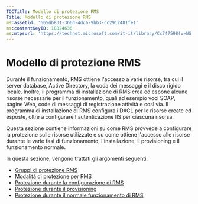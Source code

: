 ```yaml
---
TOCTitle: Modello di protezione RMS
Title: Modello di protezione RMS
ms:assetid: '665db831-366d-4dca-9bb3-cc2912481fe1'
ms:contentKeyID: 18824636
ms:mtpsurl: 'https://technet.microsoft.com/it-it/library/Cc747598(v=WS.10)'
---
```


Modello di protezione RMS
=========================

Durante il funzionamento, RMS ottiene l'accesso a varie risorse, tra cui il server database, Active Directory, la coda dei messaggi e il disco rigido locale. Inoltre, il programma di installazione di RMS crea ed espone alcune risorse necessarie per il funzionamento, quali ad esempio voci SOAP, pagine Web, code di messaggi di registrazione attività e così via. Il programma di installazione di RMS configura i DACL per le risorse create ed esposte, oltre a configurare l'autenticazione IIS per ciascuna risorsa.

Questa sezione contiene informazioni su come RMS provvede a configurare la protezione sulle risorse utilizzate e su come ottiene l'accesso alle risorse durante le varie fasi di funzionamento, l'installazione, il provisioning e il funzionamento normale.

In questa sezione, vengono trattati gli argomenti seguenti:

-   [Gruppi di protezione RMS](https://technet.microsoft.com/25749a83-8c12-48ec-96ad-296d31fd55d4)
-   [Modalità di protezione per RMS](https://technet.microsoft.com/d7792293-5bb2-4232-9d48-e81e87ab6219)
-   [Protezione durante la configurazione di RMS](https://technet.microsoft.com/0a3d40b2-f27e-4e63-baff-a9c8433f5f91)
-   [Protezione durante il provisioning](https://technet.microsoft.com/9f1282c5-5642-4870-a9a4-c3a485f8ff76)
-   [Protezione durante il normale funzionamento di RMS](https://technet.microsoft.com/98f3d584-6320-4aa1-9959-7133cfdb6df7)
